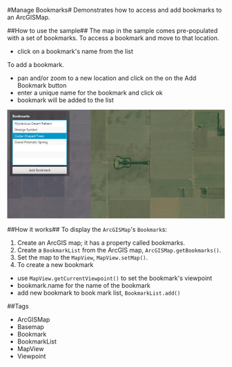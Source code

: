 #Manage Bookmarks#
Demonstrates how to access and add bookmarks to an ArcGISMap.

##How to use the sample##
The map in the sample comes pre-populated with a set of bookmarks.
To access a bookmark and move to that location.
  - click on a bookmark's name from the list
 
To add a bookmark.
  - pan and/or zoom to a new location and click on the on the Add Bookmark button
  - enter a unique name for the bookmark and click ok
  - bookmark will be added to the list

![](ManageBookmarks.png)

##How it works##
To display the `ArcGISMap`'s `Bookmark`s:

1. Create an ArcGIS map; it has a property called bookmarks.  
2. Create a `BookmarkList` from the ArcGIS map, `ArcGISMap.getBookmarks()`.
3. Set the map to the `MapView`, `MapView.setMap()`. 
4. To create a new bookmark
  - use `MapView.getCurrentViewpoint()` to set the bookmark's viewpoint 
  - bookmark.name for the name of the bookmark
  - add new bookmark to book mark list, `BookmarkList.add()`

##Tags
- ArcGISMap
- Basemap
- Bookmark
- BookmarkList
- MapView
- Viewpoint
